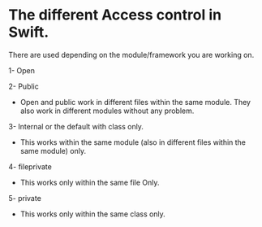 # The different Access control in Swift.

There are used depending on the module/framework you are working on.


1- Open

2- Public

- Open and public work in different files within the same module. They also work in different modules without any problem.



3- Internal or the default with class only.

- This works within the same module (also in different files within the same module) only.


4- fileprivate

- This works only within the same file Only. 


5- private

- This works only within the same class only. 



